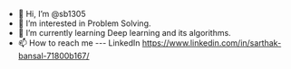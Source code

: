 - 👋 Hi, I’m @sb1305
- 👀 I’m interested in Problem Solving.
- 🌱 I’m currently learning Deep learning and its algorithms.
- 📫 How to reach me --- LinkedIn https://www.linkedin.com/in/sarthak-bansal-71800b167/

<!---
sb1305/sb1305 is a ✨ special ✨ repository because its `README.md` (this file) appears on your GitHub profile.
You can click the Preview link to take a look at your changes.
--->
